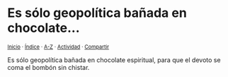 # Es sólo geopolítica bañada en chocolate...
<sup>[Inicio](https://github.com/jucardus/jucardus.github.io/blob/main/readme.md) · [Índice](https://github.com/jucardus/jucardus.github.io/blob/main/indices/apotegmas.md) · [A-Z](https://github.com/jucardus/jucardus.github.io/blob/main/indices/alfabetico.md) · [Actividad](https://github.com/jucardus/jucardus.github.io/blob/main/indices/actividad.md) · [Compartir](https://x.com/intent/tweet?text=Apotegmas%20-%20Es%20s%C3%B3lo%20geopol%C3%ADtica%20ba%C3%B1ada%20en%20chocolate...%0A%E2%86%92%20https%3A%2F%2Fgithub.com%2Fjucardus%2Frepo%2Fblob%2Fmain%2Fcontenido%2F25%2F04%2F23%2Fes-solo-geopolitica-banada-en.md%0A%0A%23aptgms_jucardus%0A%40jucardus)</sup>

Es sólo geopolítica bañada en chocolate espiritual, para que el devoto se coma el bombón sin chistar.
